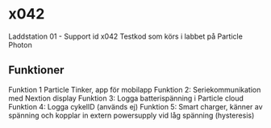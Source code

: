 # x042
Laddstation 01 - Support id x042
Testkod som körs i labbet på Particle Photon

## Funktioner
Funktion 1 Particle Tinker, app för mobilapp
Funktion 2: Seriekommunikation med Nextion display
Funktion 3: Logga batterispänning i Particle cloud
Funktion 4: Logga cykelID (används ej)
Funktion 5: Smart charger, känner av spänning och kopplar in extern powersupply vid låg spänning (hysteresis)



